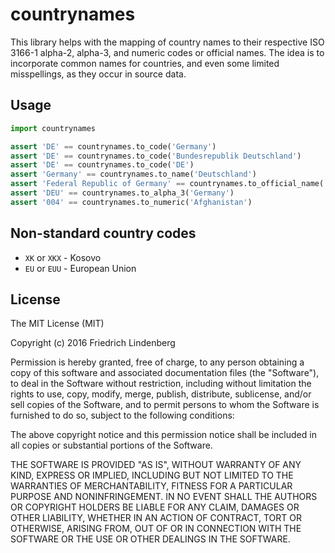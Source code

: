 # countrynames

This library helps with the mapping of country names to their respective
ISO 3166-1 alpha-2, alpha-3, and numeric codes or official names. The idea is
to incorporate common names for countries, and even some limited misspellings,
as they occur in source data.

## Usage

```python
import countrynames

assert 'DE' == countrynames.to_code('Germany')
assert 'DE' == countrynames.to_code('Bundesrepublik Deutschland')
assert 'DE' == countrynames.to_code('DE')
assert 'Germany' == countrynames.to_name('Deutschland')
assert 'Federal Republic of Germany' == countrynames.to_official_name('Deutschland')
assert 'DEU' == countrynames.to_alpha_3('Germany')
assert '004' == countrynames.to_numeric('Afghanistan')
```

## Non-standard country codes

* ``XK`` or ``XKX`` - Kosovo
* ``EU`` or ``EUU`` - European Union

## License

The MIT License (MIT)

Copyright (c) 2016 Friedrich Lindenberg

Permission is hereby granted, free of charge, to any person obtaining a copy of
this software and associated documentation files (the "Software"), to deal in
the Software without restriction, including without limitation the rights to
use, copy, modify, merge, publish, distribute, sublicense, and/or sell copies of
the Software, and to permit persons to whom the Software is furnished to do so,
subject to the following conditions:

The above copyright notice and this permission notice shall be included in all
copies or substantial portions of the Software.

THE SOFTWARE IS PROVIDED "AS IS", WITHOUT WARRANTY OF ANY KIND, EXPRESS OR
IMPLIED, INCLUDING BUT NOT LIMITED TO THE WARRANTIES OF MERCHANTABILITY, FITNESS
FOR A PARTICULAR PURPOSE AND NONINFRINGEMENT. IN NO EVENT SHALL THE AUTHORS OR
COPYRIGHT HOLDERS BE LIABLE FOR ANY CLAIM, DAMAGES OR OTHER LIABILITY, WHETHER
IN AN ACTION OF CONTRACT, TORT OR OTHERWISE, ARISING FROM, OUT OF OR IN
CONNECTION WITH THE SOFTWARE OR THE USE OR OTHER DEALINGS IN THE SOFTWARE.
